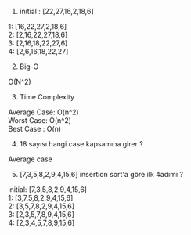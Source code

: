 1) initial : [22,27,16,2,18,6]<br />

1: [16,22,27,2,18,6] <br />
2: [2,16,22,27,18,6]<br />
3: [2,16,18,22,27,6]<br />
4: [2,6,16,18,22,27]<br />


2) Big-O <br />

  O(N^2)<br />
  
3) Time Complexity<br />

  Average Case: O(n^2)<br />
  Worst Case: O(n^2)<br />
  Best Case : O(n)<br />
 
4) 18 sayısı hangi case kapsamına girer ? <br />

  Average case<br />
  
5) [7,3,5,8,2,9,4,15,6] insertion sort'a göre ilk 4adımı ? <br />

  
  initial: [7,3,5,8,2,9,4,15,6]<br />
  1: [3,7,5,8,2,9,4,15,6]<br />
  2: [3,5,7,8,2,9,4,15,6]<br />
  3: [2,3,5,7,8,9,4,15,6]<br />
  4: [2,3,4,5,7,8,9,15,6]<br />
